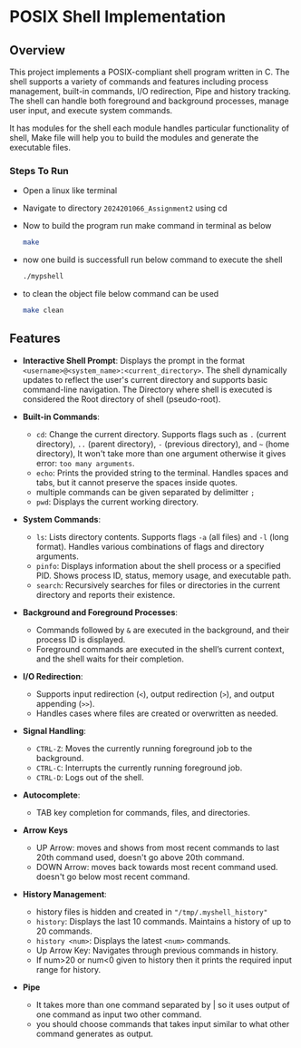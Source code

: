 # POSIX Shell Implementation

## Overview

This project implements a POSIX-compliant shell program written in C. The shell supports a variety of commands and features including process management, built-in commands, I/O redirection, Pipe and history tracking. The shell can handle both foreground and background processes, manage user input, and execute system commands.


It has modules for the shell each module handles particular functionality of shell, Make file will help you to build the modules and generate the executable files.

### Steps To Run 
- Open a linux like terminal
- Navigate to directory `2024201066_Assignment2` using cd
- Now to build the program run make command in terminal as below

    ```bash
    make
    ```
- now one build is successfull run below command to execute the shell
    ```bash
    ./mypshell
    ```
- to clean the object file below command can be used
    ```bash
    make clean
    ```


## Features

- **Interactive Shell Prompt**: Displays the prompt in the format `<username>@<system_name>:<current_directory>`. The shell dynamically updates to reflect the user's current directory and supports basic command-line navigation. The Directory where shell is executed is considered the Root directory of shell (pseudo-root).

- **Built-in Commands**:
  - `cd`: Change the current directory. Supports flags such as `.` (current directory), `..` (parent directory), `-` (previous directory), and `~` (home directory), It won't take more than one argument otherwise it gives error: `too many arguments`.
  - `echo`: Prints the provided string to the terminal. Handles spaces and tabs, but it cannot preserve the spaces inside quotes.
  - multiple commands can be given separated by delimitter `;`
  - `pwd`: Displays the current working directory.

- **System Commands**:
  - `ls`: Lists directory contents. Supports flags `-a` (all files) and `-l` (long format). Handles various combinations of flags and directory arguments.
  - `pinfo`: Displays information about the shell process or a specified PID. Shows process ID, status, memory usage, and executable path.
  - `search`: Recursively searches for files or directories in the current directory and reports their existence.

- **Background and Foreground Processes**:
  - Commands followed by `&` are executed in the background, and their process ID is displayed.
  - Foreground commands are executed in the shell’s current context, and the shell waits for their completion.

- **I/O Redirection**:
  - Supports input redirection (`<`), output redirection (`>`), and output appending (`>>`).
  - Handles cases where files are created or overwritten as needed.

- **Signal Handling**:
  - `CTRL-Z`: Moves the currently running foreground job to the background.
  - `CTRL-C`: Interrupts the currently running foreground job.
  - `CTRL-D`: Logs out of the shell.

- **Autocomplete**:
  - TAB key completion for commands, files, and directories.

- **Arrow Keys**
  - UP Arrow: moves and shows from most recent commands to last 20th command used, doesn't go above 20th command.
  - DOWN Arrow: moves back towards most recent command used. doesn't go below most recent command.
- **History Management**:
  - history files is hidden and created in `"/tmp/.myshell_history"`
  - `history`: Displays the last 10 commands. Maintains a history of up to 20 commands.
  - `history <num>`: Displays the latest `<num>` commands.
  - Up Arrow Key: Navigates through previous commands in history.
  - If num>20 or num<0 given to history then it prints the required input range for history.
- **Pipe**
  - It takes more than one command separated by | so it uses output of one command as input two other command.
  - you should choose commands that takes input similar to what other command generates as output. 



